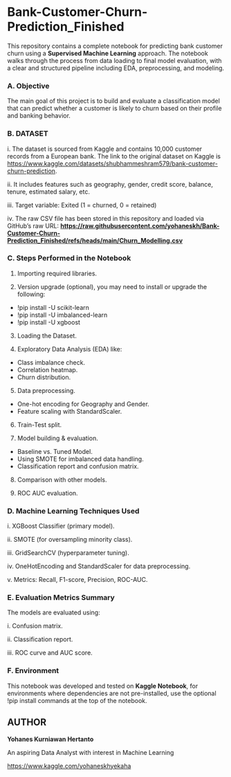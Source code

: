 # Bank-Customer-Churn-Prediction_Finished

This repository contains a complete notebook for predicting bank customer churn using a **Supervised Machine Learning** approach. The notebook walks through the process from data loading to final model evaluation, with a clear and structured pipeline including EDA, preprocessing, and modeling.

### A. **Objective**

The main goal of this project is to build and evaluate a classification model that can predict whether a customer is likely to churn based on their profile and banking behavior.

### B. **DATASET**

i. The dataset is sourced from Kaggle and contains 10,000 customer records from a European bank. 
The link to the original dataset on Kaggle is https://www.kaggle.com/datasets/shubhammeshram579/bank-customer-churn-prediction.

ii. It includes features such as geography, gender, credit score, balance, tenure, estimated salary, etc.

iii. Target variable: Exited (1 = churned, 0 = retained)

iv. The raw CSV file has been stored in this repository and loaded via GitHub’s raw URL: **https://raw.githubusercontent.com/yohaneskh/Bank-Customer-Churn-Prediction_Finished/refs/heads/main/Churn_Modelling.csv**

### C. **Steps Performed in the Notebook**

1. Importing required libraries.

2. Version upgrade (optional), you may need to install or upgrade the following:
- !pip install -U scikit-learn
- !pip install -U imbalanced-learn
- !pip install -U xgboost

3. Loading the Dataset.

4. Exploratory Data Analysis (EDA) like:
- Class imbalance check.
- Correlation heatmap.
- Churn distribution.

5. Data preprocessing.
- One-hot encoding for Geography and Gender.
- Feature scaling with StandardScaler.
  
6. Train-Test split.
  
7. Model building & evaluation.
- Baseline vs. Tuned Model.
- Using SMOTE for imbalanced data handling.
- Classification report and confusion matrix.
  
8. Comparison with other models.
   
9. ROC AUC evaluation.

### D. **Machine Learning Techniques Used**

i. XGBoost Classifier (primary model).

ii. SMOTE (for oversampling minority class).

iii. GridSearchCV (hyperparameter tuning).

iv. OneHotEncoding and StandardScaler for data preprocessing.

v. Metrics: Recall, F1-score, Precision, ROC-AUC.

### E. **Evaluation Metrics Summary**

The models are evaluated using:

i. Confusion matrix.

ii. Classification report.

iii. ROC curve and AUC score.

### F. **Environment**

This notebook was developed and tested on **Kaggle Notebook**, for environments where dependencies are not pre-installed, use the optional !pip install commands at the top of the notebook.

## **AUTHOR**

**Yohanes Kurniawan Hertanto**

An aspiring Data Analyst with interest in Machine Learning

https://www.kaggle.com/yohaneskhyekaha
